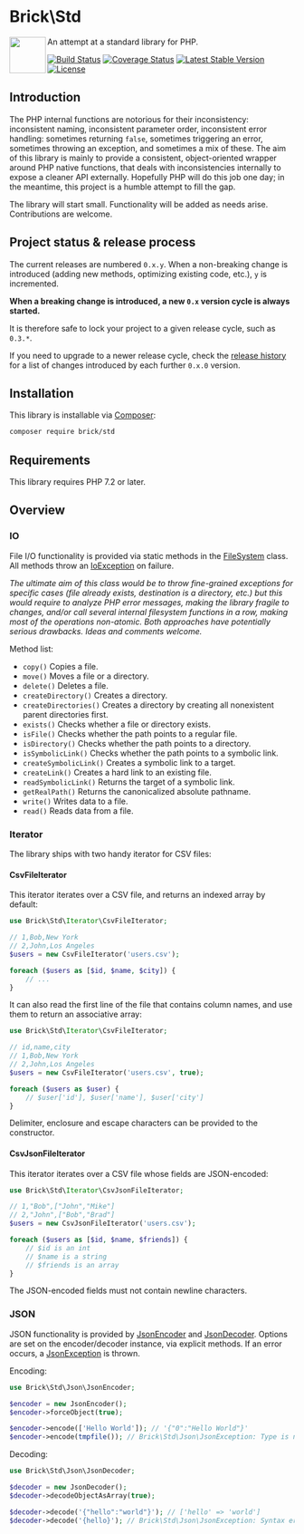 Brick\Std
=========

<img src="https://raw.githubusercontent.com/brick/brick/master/logo.png" alt="" align="left" height="64">

An attempt at a standard library for PHP.

[![Build Status](https://secure.travis-ci.org/brick/std.svg?branch=master)](http://travis-ci.org/brick/std)
[![Coverage Status](https://coveralls.io/repos/github/brick/std/badge.svg?branch=master)](https://coveralls.io/github/brick/std?branch=master)
[![Latest Stable Version](https://poser.pugx.org/brick/std/v/stable)](https://packagist.org/packages/brick/std)
[![License](https://img.shields.io/badge/license-MIT-blue.svg)](http://opensource.org/licenses/MIT)

Introduction
------------

The PHP internal functions are notorious for their inconsistency: inconsistent naming, inconsistent parameter order, inconsistent error handling: sometimes returning `false`, sometimes triggering an error, sometimes throwing an exception, and sometimes a mix of these.
The aim of this library is mainly to provide a consistent, object-oriented wrapper around PHP native functions, that deals with inconsistencies internally to expose a cleaner API externally.
Hopefully PHP will do this job one day; in the meantime, this project is a humble attempt to fill the gap.

The library will start small. Functionality will be added as needs arise. Contributions are welcome.

Project status & release process
--------------------------------

The current releases are numbered `0.x.y`. When a non-breaking change is introduced (adding new methods, optimizing existing code, etc.), `y` is incremented.

**When a breaking change is introduced, a new `0.x` version cycle is always started.**

It is therefore safe to lock your project to a given release cycle, such as `0.3.*`.

If you need to upgrade to a newer release cycle, check the [release history](https://github.com/brick/std/releases)
for a list of changes introduced by each further `0.x.0` version.

Installation
------------

This library is installable via [Composer](https://getcomposer.org/):

```bash
composer require brick/std
```

Requirements
------------

This library requires PHP 7.2 or later.

Overview
--------

### IO

File I/O functionality is provided via static methods in the [FileSystem](https://github.com/brick/std/blob/master/src/Io/FileSystem.php) class. All methods throw an [IoException](https://github.com/brick/std/blob/master/src/Io/IoException.php) on failure.

*The ultimate aim of this class would be to throw fine-grained exceptions for specific cases (file already exists, destination is a directory, etc.) but this would require to analyze PHP error messages, making the library fragile to changes, and/or call several internal filesystem functions in a row, making most of the operations non-atomic. Both approaches have potentially serious drawbacks. Ideas and comments welcome.*

Method list:

- `copy()` Copies a file.
- `move()` Moves a file or a directory.
- `delete()` Deletes a file.
- `createDirectory()` Creates a directory.
- `createDirectories()` Creates a directory by creating all nonexistent parent directories first.
- `exists()` Checks whether a file or directory exists.
- `isFile()` Checks whether the path points to a regular file.
- `isDirectory()` Checks whether the path points to a directory.
- `isSymbolicLink()` Checks whether the path points to a symbolic link.
- `createSymbolicLink()` Creates a symbolic link to a target.
- `createLink()` Creates a hard link to an existing file.
- `readSymbolicLink()` Returns the target of a symbolic link.
- `getRealPath()` Returns the canonicalized absolute pathname.
- `write()` Writes data to a file.
- `read()` Reads data from a file.

### Iterator

The library ships with two handy iterator for CSV files:

#### CsvFileIterator

This iterator iterates over a CSV file, and returns an indexed array by default:

```php
use Brick\Std\Iterator\CsvFileIterator;

// 1,Bob,New York
// 2,John,Los Angeles
$users = new CsvFileIterator('users.csv');

foreach ($users as [$id, $name, $city]) {
    // ...
}
```

It can also read the first line of the file that contains column names, and use them to return an associative array:

```php
use Brick\Std\Iterator\CsvFileIterator;

// id,name,city
// 1,Bob,New York
// 2,John,Los Angeles
$users = new CsvFileIterator('users.csv', true);

foreach ($users as $user) {
    // $user['id'], $user['name'], $user['city']
}
```

Delimiter, enclosure and escape characters can be provided to the constructor.

#### CsvJsonFileIterator

This iterator iterates over a CSV file whose fields are JSON-encoded:

```php
use Brick\Std\Iterator\CsvJsonFileIterator;

// 1,"Bob",["John","Mike"]
// 2,"John",["Bob","Brad"]
$users = new CsvJsonFileIterator('users.csv');

foreach ($users as [$id, $name, $friends]) {
    // $id is an int
    // $name is a string
    // $friends is an array
}
```

The JSON-encoded fields must not contain newline characters.

### JSON

JSON functionality is provided by [JsonEncoder](https://github.com/brick/std/blob/master/src/Json/JsonEncoder.php) and [JsonDecoder](https://github.com/brick/std/blob/master/src/Json/JsonDecoder.php). Options are set on the encoder/decoder instance, via explicit methods. If an error occurs, a [JsonException](https://github.com/brick/std/blob/master/src/Json/JsonException.php) is thrown.

Encoding:

```php
use Brick\Std\Json\JsonEncoder;

$encoder = new JsonEncoder();
$encoder->forceObject(true);

$encoder->encode(['Hello World']); // '{"0":"Hello World"}'
$encoder->encode(tmpfile()); // Brick\Std\Json\JsonException: Type is not supported
```

Decoding:

```php
use Brick\Std\Json\JsonDecoder;

$decoder = new JsonDecoder();
$decoder->decodeObjectAsArray(true);

$decoder->decode('{"hello":"world"}'); // ['hello' => 'world']
$decoder->decode('{hello}'); // Brick\Std\Json\JsonException: Syntax error
```
